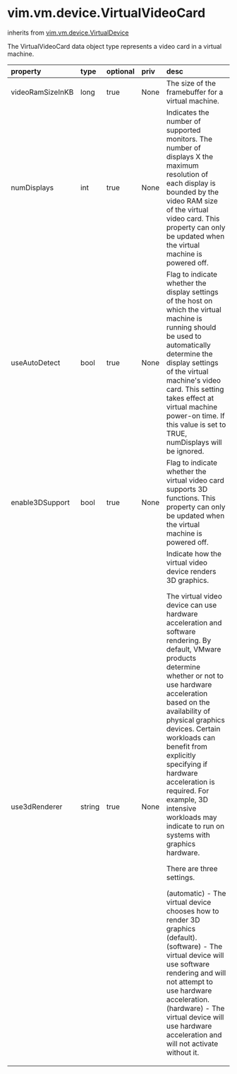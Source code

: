 vim.vm.device.VirtualVideoCard
==============================
inherits from [vim.vm.device.VirtualDevice](docs/vim.vm.device.VirtualDevice.md)


The VirtualVideoCard data object type represents a video card in  a virtual machine.

| property | type | optional | priv | desc |
|:---------|:-----|:---------|:-----|:-----|
| videoRamSizeInKB | long | true | None | The size of the framebuffer for a virtual machine. |
| numDisplays | int | true | None | Indicates the number of supported monitors.    The number of displays X the maximum resolution of each display is   bounded by the video RAM size of the virtual video card.     This property can only be updated when the virtual machine is   powered off. |
| useAutoDetect | bool | true | None | Flag to indicate whether the display settings of the host on which the   virtual machine is running should be used to automatically determine    the display settings of the virtual machine's video card.     This setting takes effect at virtual machine power-on time. If this    value is set to TRUE, numDisplays will be ignored. |
| enable3DSupport | bool | true | None | Flag to indicate whether the virtual video card supports 3D functions.      This property can only be updated when the virtual machine is powered    off. |
| use3dRenderer | string | true | None | Indicate how the virtual video device renders 3D graphics.   <p>   The virtual video device can use hardware acceleration and software   rendering.  By default, VMware products determine whether or not to   use hardware acceleration based on the availability of physical graphics   devices.  Certain workloads can benefit from explicitly specifying if   hardware acceleration is required.  For example, 3D intensive workloads   may indicate to run on systems with graphics hardware.   <p>   There are three settings.   <p>   (automatic) - The virtual device chooses how to render 3D graphics (default).   (software)  - The virtual device will use software rendering and                 will not attempt to use hardware acceleration.   (hardware)  - The virtual device will use hardware acceleration and                 will not activate without it. |


